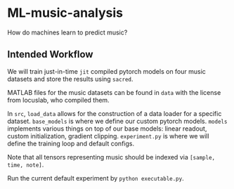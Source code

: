 # ML-music-analysis
How do machines learn to predict music?

## Intended Workflow

We will train just-in-time `jit` compiled pytorch models on four music datasets and store the results using `sacred`.

MATLAB files for the music datasets can be found in `data` with the license from locuslab, who compiled them.

In `src`, `load_data` allows for the construction of a data loader for a specific dataset. `base_models` is where we define our custom pytorch models. `models` implements various things on top of our base models: linear readout, custom initialization, gradient clipping. `experiment.py` is where we will define the training loop and default configs.

Note that all tensors representing music should be indexed via `[sample, time, note]`.

Run the current default experiment by `python executable.py`.